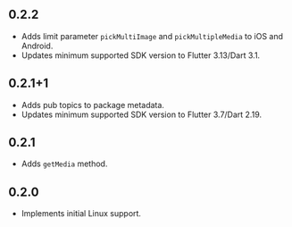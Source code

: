 ## 0.2.2

* Adds limit parameter  `pickMultiImage` and `pickMultipleMedia` to iOS and Android.
* Updates minimum supported SDK version to Flutter 3.13/Dart 3.1.

## 0.2.1+1

* Adds pub topics to package metadata.
* Updates minimum supported SDK version to Flutter 3.7/Dart 2.19.

## 0.2.1

* Adds `getMedia` method.

## 0.2.0

* Implements initial Linux support.
